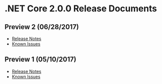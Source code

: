 # .NET Core 2.0.0 Release Documents

## Preview 2 (06/28/2017)

- [Release Notes](2.0.0-preview2.md)
- [Known Issues](2.0.0-preview2-known-issues.md)

## Preview 1 (05/10/2017)

- [Release Notes](2.0.0-preview1.md)
- [Known Issues](2.0.0-preview1-known-issues.md)